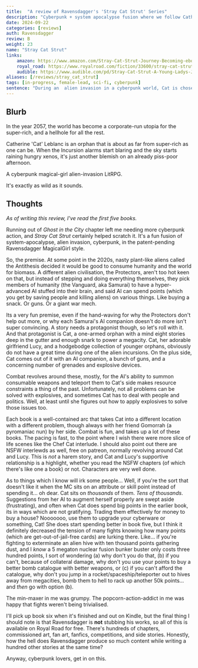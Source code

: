 ```yaml
---
title:  "A review of Ravensdagger's 'Stray Cat Strut' Series"
description: "Cyberpunk + system apocalypse fusion where we follow Catherine, who is chosen to be one of humanity's Samurai and lead the fight against the alien incursion."
date: 2024-09-22
categories: [reviews]
auth: Ravensdagger
review: B
weight: 23
name: "Stray Cat Strut"
links:
    amazon: https://www.amazon.com/Stray-Cat-Strut-Journey-Becoming-ebook/dp/B092FRRLGQ
    royal_road: https://www.royalroad.com/fiction/33600/stray-cat-strut-stubbing-never-lol
    audible: https://www.audible.com/pd/Stray-Cat-Strut-A-Young-Ladys-Journey-to-Becoming-a-Pop-Up-Samurai-Audiobook/B09L5B5ZTK
aliases: [/reviews/stray_cat_strut]
tags: [in-progress, female-lead, sci-fi, cyberpunk]
sentence: "During an  alien invasion in a cyberpunk world, Cat is chosen by the Protector's to join the Vanguard, become a Samurai, and help save those she loves."
---
```


## Blurb

In the year 2057, the world has become a corporate-run utopia for the super-rich, and a hellhole for all the rest.

Catherine 'Cat' Leblanc is an orphan that is about as far from super-rich as one can be. When the Incursion alarms start blaring and the sky starts raining hungry xenos, it's just another blemish on an already piss-poor afternoon.

A cyberpunk magical-girl alien-invasion LitRPG.

It's exactly as wild as it sounds.


## Thoughts

*As of writing this review, I've read the first five books.*

Running out of *Ghost in the City* chapter left me needing more cyberpunk action, and *Stray Cat Strut* certainly helped scratch it. It's a fun fusion of system-apocalypse, alien invasion, cyberpunk, in the patent-pending Ravensdagger MagicalGirl style.

So, the premise. At some point in the 2020s, nasty plant-like aliens called the Antithesis decided it would be good to consume humanity and the world for biomass. A different alien civilisation, the Protectors, aren't too hot keen on that, but instead of stepping and doing everything themselves, they pick members of humanity (the Vanguard, aka Samurai) to have a hyper-advanced AI stuffed into their brain, and said AI can spend points (which you get by saving people and killing aliens) on various things. Like buying a snack. Or guns. Or a giant war mech.

Its a very fun premise, even if the hand-waving for why the Protectors don't help out more, or why each Samurai's AI companion doesn't do more isn't super convincing. A story needs a protagonist though, so let's roll with it. And that protagonist is Cat, a one-armed orphan with a mind eight stories deep in the gutter and enough snark to power a megacity. Cat, her adorable girlfriend Lucy, and a hodgebodge collection of younger orphans, obviously do not have a great time during one of the alien incursions. On the plus side, Cat comes out of it with an AI companion, a bunch of guns, and a concerning number of grenades and explosive devices.

Combat revolves around these, mostly, for the AI's ability to summon consumable weapons and teleport them to Cat's side makes resource constraints a thing of the past. Unfortunately, not all problems can be solved with explosives, and sometimes Cat has to deal with people and politics. Well, at least until she figures out how to apply explosives to solve those issues too.

Each book is a well-contained arc that takes Cat into a different location with a different problem, though always with her friend Gomorrah (a pyromaniac nun) by her side. Combat is fun, and takes up a lot of these books. The pacing is fast, to the point where I wish there were more slice of life scenes like the Chef Cat interlude. I should also point out there are NSFW interlewds as well, free on patreon, normally revolving around Cat and Lucy. This is _not_ a harem story, and Cat and Lucy's supportive relationship is a highlight, whether you read the NSFW chapters (of which there's like one a book) or not. Characters are very well done.

As to things which I know will irk some people... Well, if you're the sort that doesn't like it when the MC sits on an attribute or skill point instead of spending it... oh dear. Cat sits on *thousands* of them. *Tens of thousands*. Suggestions from her AI to augment herself properly are swept aside (frustrating), and often when Cat does spend big points in the earlier book, its in ways which are not gratifying. Trading them effectively for money to buy a house? Nooooooo, use them to upgrade your cyberware or something, Cat! She does start spending better in book five, but I think it definitely decreased the tension of many fights knowing how many points (which are get-out-of-jail-free cards) are lurking there. Like... if you're fighting to exterminate an alien hive with ten thousand points gathering dust, and I *know* a 5 megaton nuclear fusion bunker buster only costs three hundred points, I sort of wondering (a) why don't you do that, (b) if you can't, because of collateral damage, why don't you use your points to buy a better bomb catalogue with better weapons, or (c) if you can't afford the catalogue, why don't you jump in a rocket/spaceship/teleporter out to hives away from megacities, bomb them to hell to rack up another 50k points... and *then* go with option (b).

The min-maxer in me was grumpy. The popcorn-action-addict in me was happy that fights weren't being trivialised.

I'll pick up book six when it's finished and out on Kindle, but the final thing I should note is that Ravensdagger is **not** stubbing his works, so all of this is available on Royal Road for free. There's hundreds of chapters, commissioned art, fan art, fanfics, competitions, and side stories. Honestly, how the hell does Ravensdagger produce so much content while writing a hundred other stories at the same time?

Anyway, cyberpunk lovers, get in on this.